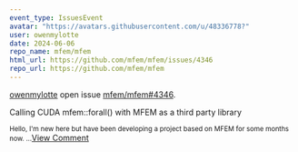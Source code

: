 ```yaml
---
event_type: IssuesEvent
avatar: "https://avatars.githubusercontent.com/u/48336778?"
user: owenmylotte
date: 2024-06-06
repo_name: mfem/mfem
html_url: https://github.com/mfem/mfem/issues/4346
repo_url: https://github.com/mfem/mfem
---
```


<a href='https://github.com/owenmylotte' target='_blank'>owenmylotte</a> open issue <a href='https://github.com/mfem/mfem/issues/4346' target='_blank'>mfem/mfem#4346</a>.

<p>Calling CUDA mfem::forall() with MFEM as a third party library</p><small>Hello, I'm new here but have been developing a project based on MFEM for some months now....</small><a href='https://github.com/mfem/mfem/issues/4346' target='_blank'>View Comment</a>
